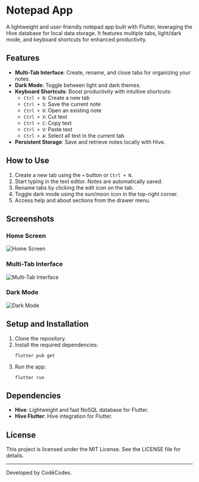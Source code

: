 
# Notepad App

A lightweight and user-friendly notepad app built with Flutter, leveraging the Hive database for local data storage. It features multiple tabs, light/dark mode, and keyboard shortcuts for enhanced productivity.

## Features
- **Multi-Tab Interface**: Create, rename, and close tabs for organizing your notes.
- **Dark Mode**: Toggle between light and dark themes.
- **Keyboard Shortcuts**: Boost productivity with intuitive shortcuts:
  - `Ctrl + N`: Create a new tab
  - `Ctrl + S`: Save the current note
  - `Ctrl + O`: Open an existing note
  - `Ctrl + X`: Cut text
  - `Ctrl + C`: Copy text
  - `Ctrl + V`: Paste text
  - `Ctrl + A`: Select all text in the current tab
- **Persistent Storage**: Save and retrieve notes locally with Hive.

## How to Use
1. Create a new tab using the `+` button or `Ctrl + N`.
2. Start typing in the text editor. Notes are automatically saved.
3. Rename tabs by clicking the edit icon on the tab.
4. Toggle dark mode using the sun/moon icon in the top-right corner.
5. Access help and about sections from the drawer menu.

## Screenshots
### Home Screen
![Home Screen](./screenshot1.png)

### Multi-Tab Interface
![Multi-Tab Interface](./screenshot2.png)

### Dark Mode
![Dark Mode](./screenshot3.png)

## Setup and Installation
1. Clone the repository.
2. Install the required dependencies:
   ```
   flutter pub get
   ```
3. Run the app:
   ```
   flutter run
   ```

## Dependencies
- **Hive**: Lightweight and fast NoSQL database for Flutter.
- **Hive Flutter**: Hive integration for Flutter.

## License
This project is licensed under the MIT License. See the LICENSE file for details.

---

Developed by CodēCodes.
